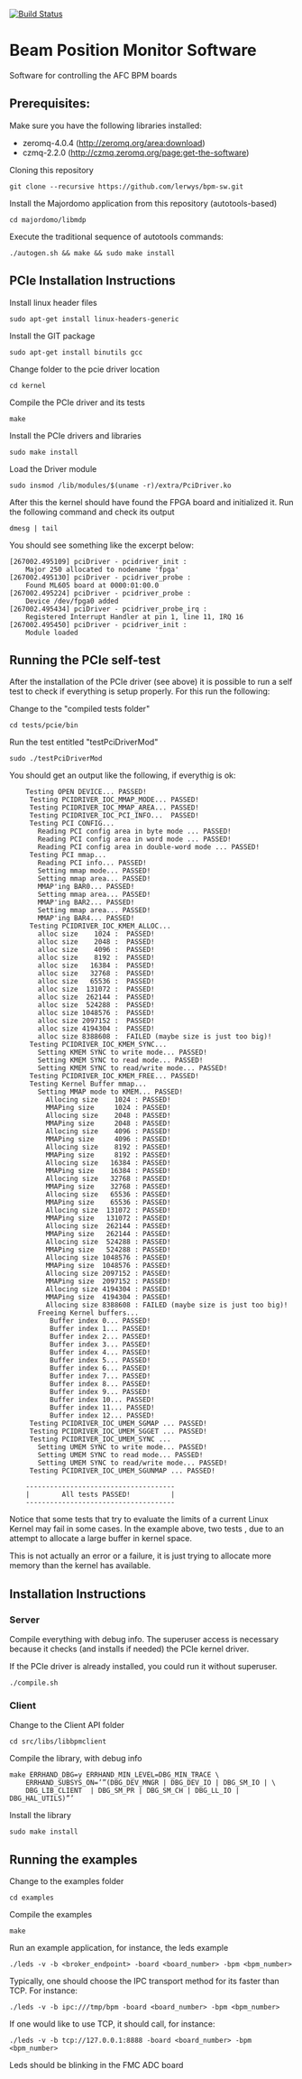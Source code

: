 [![Build Status](https://travis-ci.org/lnls-dig/bpm-sw.svg)](https://travis-ci.org/lnls-dig/bpm-sw)

# Beam Position Monitor Software

Software for controlling the AFC BPM boards

## Prerequisites:

Make sure you have the following libraries installed:

* zeromq-4.0.4 (http://zeromq.org/area:download)
* czmq-2.2.0 (http://czmq.zeromq.org/page:get-the-software)

Cloning this repository

	git clone --recursive https://github.com/lerwys/bpm-sw.git

Install the Majordomo application from this repository (autotools-based)

	cd majordomo/libmdp

Execute the traditional sequence of autotools commands:

	./autogen.sh && make && sudo make install

## PCIe Installation Instructions

Install linux header files

	sudo apt-get install linux-headers-generic

Install the GIT package

	sudo apt-get install binutils gcc

Change folder to the pcie driver location

	cd kernel

Compile the PCIe driver and its tests

	make

Install the PCIe drivers and libraries

	sudo make install

Load the Driver module

	sudo insmod /lib/modules/$(uname -r)/extra/PciDriver.ko

After this the kernel should have found the FPGA board
and initialized it. Run the following command and check its output

	dmesg | tail

You should see something like the excerpt below:

	[267002.495109] pciDriver - pcidriver_init :
		Major 250 allocated to nodename 'fpga'
	[267002.495130] pciDriver - pcidriver_probe :
		Found ML605 board at 0000:01:00.0
	[267002.495224] pciDriver - pcidriver_probe :
		Device /dev/fpga0 added
	[267002.495434] pciDriver - pcidriver_probe_irq :
		Registered Interrupt Handler at pin 1, line 11, IRQ 16
	[267002.495450] pciDriver - pcidriver_init :
		Module loaded

## Running the PCIe self-test

After the installation of the PCIe driver (see above)
it is possible to run a self test to check if
everything is setup properly. For this run the following:

Change to the "compiled tests folder"

	cd tests/pcie/bin

Run the test entitled "testPciDriverMod"

	sudo ./testPciDriverMod

You should get an output like the following, if everythig is ok:

        Testing OPEN DEVICE... PASSED!
         Testing PCIDRIVER_IOC_MMAP_MODE... PASSED!
         Testing PCIDRIVER_IOC_MMAP_AREA... PASSED!
         Testing PCIDRIVER_IOC_PCI_INFO...  PASSED!
         Testing PCI CONFIG...
           Reading PCI config area in byte mode ... PASSED!
           Reading PCI config area in word mode ... PASSED!
           Reading PCI config area in double-word mode ... PASSED!
         Testing PCI mmap...
           Reading PCI info... PASSED!
           Setting mmap mode... PASSED!
           Setting mmap area... PASSED!
           MMAP'ing BAR0... PASSED!
           Setting mmap area... PASSED!
           MMAP'ing BAR2... PASSED!
           Setting mmap area... PASSED!
           MMAP'ing BAR4... PASSED!
         Testing PCIDRIVER_IOC_KMEM_ALLOC...
           alloc size    1024 :  PASSED!
           alloc size    2048 :  PASSED!
           alloc size    4096 :  PASSED!
           alloc size    8192 :  PASSED!
           alloc size   16384 :  PASSED!
           alloc size   32768 :  PASSED!
           alloc size   65536 :  PASSED!
           alloc size  131072 :  PASSED!
           alloc size  262144 :  PASSED!
           alloc size  524288 :  PASSED!
           alloc size 1048576 :  PASSED!
           alloc size 2097152 :  PASSED!
           alloc size 4194304 :  PASSED!
           alloc size 8388608 :  FAILED (maybe size is just too big)!
         Testing PCIDRIVER_IOC_KMEM_SYNC...
           Setting KMEM SYNC to write mode... PASSED!
           Setting KMEM SYNC to read mode... PASSED!
           Setting KMEM SYNC to read/write mode... PASSED!
         Testing PCIDRIVER_IOC_KMEM_FREE... PASSED!
         Testing Kernel Buffer mmap...
           Setting MMAP mode to KMEM... PASSED!
             Allocing size    1024 : PASSED!
             MMAPing size     1024 : PASSED!
             Allocing size    2048 : PASSED!
             MMAPing size     2048 : PASSED!
             Allocing size    4096 : PASSED!
             MMAPing size     4096 : PASSED!
             Allocing size    8192 : PASSED!
             MMAPing size     8192 : PASSED!
             Allocing size   16384 : PASSED!
             MMAPing size    16384 : PASSED!
             Allocing size   32768 : PASSED!
             MMAPing size    32768 : PASSED!
             Allocing size   65536 : PASSED!
             MMAPing size    65536 : PASSED!
             Allocing size  131072 : PASSED!
             MMAPing size   131072 : PASSED!
             Allocing size  262144 : PASSED!
             MMAPing size   262144 : PASSED!
             Allocing size  524288 : PASSED!
             MMAPing size   524288 : PASSED!
             Allocing size 1048576 : PASSED!
             MMAPing size  1048576 : PASSED!
             Allocing size 2097152 : PASSED!
             MMAPing size  2097152 : PASSED!
             Allocing size 4194304 : PASSED!
             MMAPing size  4194304 : PASSED!
             Allocing size 8388608 : FAILED (maybe size is just too big)!
           Freeing Kernel buffers...
              Buffer index 0... PASSED!
              Buffer index 1... PASSED!
              Buffer index 2... PASSED!
              Buffer index 3... PASSED!
              Buffer index 4... PASSED!
              Buffer index 5... PASSED!
              Buffer index 6... PASSED!
              Buffer index 7... PASSED!
              Buffer index 8... PASSED!
              Buffer index 9... PASSED!
              Buffer index 10... PASSED!
              Buffer index 11... PASSED!
              Buffer index 12... PASSED!
         Testing PCIDRIVER_IOC_UMEM_SGMAP ... PASSED!
         Testing PCIDRIVER_IOC_UMEM_SGGET ... PASSED!
         Testing PCIDRIVER_IOC_UMEM_SYNC ...
           Setting UMEM SYNC to write mode... PASSED!
           Setting UMEM SYNC to read mode... PASSED!
           Setting UMEM SYNC to read/write mode... PASSED!
         Testing PCIDRIVER_IOC_UMEM_SGUNMAP ... PASSED!

		-------------------------------------
		|        All tests PASSED!          |
		-------------------------------------

Notice that some tests that try to evaluate the limits of a current
Linux Kernel may fail in some cases. In the example above,
two tests , due to an attempt to allocate a large buffer in kernel
space.

This is not actually an error or a failure, it is just trying to
allocate more memory than the kernel has available.

## Installation Instructions

### Server

Compile everything with debug info. The superuser access
is necessary because it checks (and installs if needed)
the PCIe kernel driver.

If the PCIe driver is already installed, you could
run it without superuser.

	./compile.sh

### Client

Change to the Client API folder

	cd src/libs/libbpmclient

Compile the library, with debug info

	make ERRHAND_DBG=y ERRHAND_MIN_LEVEL=DBG_MIN_TRACE \
        ERRHAND_SUBSYS_ON=’”(DBG_DEV_MNGR | DBG_DEV_IO | DBG_SM_IO | \
        DBG_LIB_CLIENT  | DBG_SM_PR | DBG_SM_CH | DBG_LL_IO | DBG_HAL_UTILS)”’

Install the library

	sudo make install

## Running the examples

Change to the examples folder

    cd examples

Compile the examples

	make

Run an example application, for instance, the leds example

	./leds -v -b <broker_endpoint> -board <board_number> -bpm <bpm_number>

Typically, one should choose the IPC transport method
for its faster than TCP. For instance:

	./leds -v -b ipc:///tmp/bpm -board <board_number> -bpm <bpm_number>

If one would like to use TCP, it should call, for instance:

	./leds -v -b tcp://127.0.0.1:8888 -board <board_number> -bpm <bpm_number>

Leds should be blinking in the FMC ADC board
